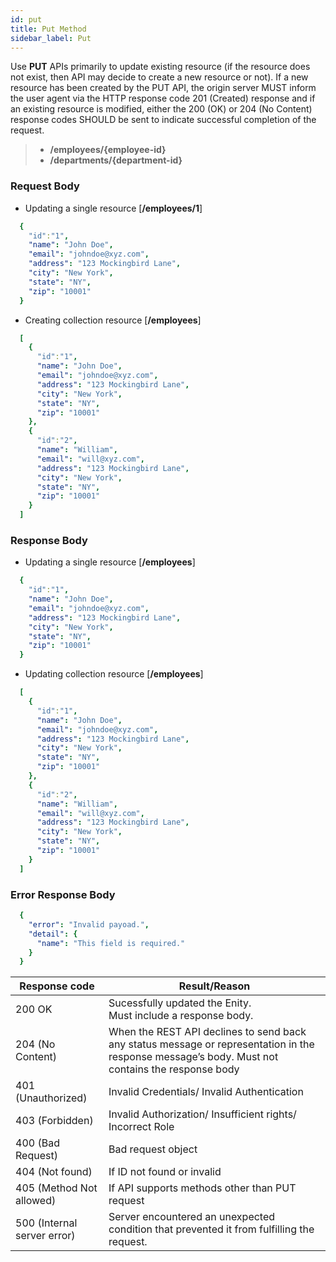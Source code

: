 ```yaml
---
id: put
title: Put Method
sidebar_label: Put
---
```


Use **PUT** APIs primarily to update existing resource (if the resource does not exist, then API may decide to create a new resource or not). If a new resource has been created by the PUT API, the origin server MUST inform the user agent via the HTTP response code 201 (Created) response and if an existing resource is modified, either the 200 (OK) or 204 (No Content) response codes SHOULD be sent to indicate successful completion of the request.

> * **/employees/{employee-id}**
> * **/departments/{department-id}**

### Request Body

* Updating a single resource [**/employees/1**]

```yaml
  {
    "id":"1",
    "name": "John Doe",
    "email": "johndoe@xyz.com",
    "address": "123 Mockingbird Lane",
    "city": "New York",
    "state": "NY",
    "zip": "10001"
  }
 ```

* Creating collection resource [**/employees**]

```yaml
  [
    {
      "id":"1",
      "name": "John Doe",
      "email": "johndoe@xyz.com",
      "address": "123 Mockingbird Lane",
      "city": "New York",
      "state": "NY",
      "zip": "10001"
    },
    {
      "id":"2",
      "name": "William",
      "email": "will@xyz.com",
      "address": "123 Mockingbird Lane",
      "city": "New York",
      "state": "NY",
      "zip": "10001"
    }
  ]
```

### Response Body

* Updating a single resource [**/employees**]

```yaml
  {
    "id":"1",
    "name": "John Doe",
    "email": "johndoe@xyz.com",
    "address": "123 Mockingbird Lane",
    "city": "New York",
    "state": "NY",
    "zip": "10001"
  }
 ```

* Updating collection resource [**/employees**]

```yaml
  [
    {
      "id":"1",
      "name": "John Doe",
      "email": "johndoe@xyz.com",
      "address": "123 Mockingbird Lane",
      "city": "New York",
      "state": "NY",
      "zip": "10001"
    },
    {
      "id":"2",
      "name": "William",
      "email": "will@xyz.com",
      "address": "123 Mockingbird Lane",
      "city": "New York",
      "state": "NY",
      "zip": "10001"
    }
  ]
```

### Error Response Body

```yaml
  {
    "error": "Invalid payoad.",
    "detail": {
      "name": "This field is required."
    }
  }

```

|  Response code            |  Result/Reason |
|---------------------------|------------------------------|
|200 OK                     | Sucessfully updated the Enity. <br/> Must include a response body. |
|204 (No Content)           | When the REST API declines to send back any status message or representation in the response message’s body. Must not contains the response body|
|401 (Unauthorized)         | Invalid Credentials/ Invalid Authentication |
|403 (Forbidden)            | Invalid Authorization/ Insufficient rights/ Incorrect Role |
|400 (Bad Request)          | Bad request object | validation error |
|404 (Not found)            |  If ID not found or invalid|
|405 (Method Not allowed)   | If API supports methods other than PUT request |
|500 (Internal server error)| Server encountered an unexpected condition that prevented it from fulfilling the request.|
